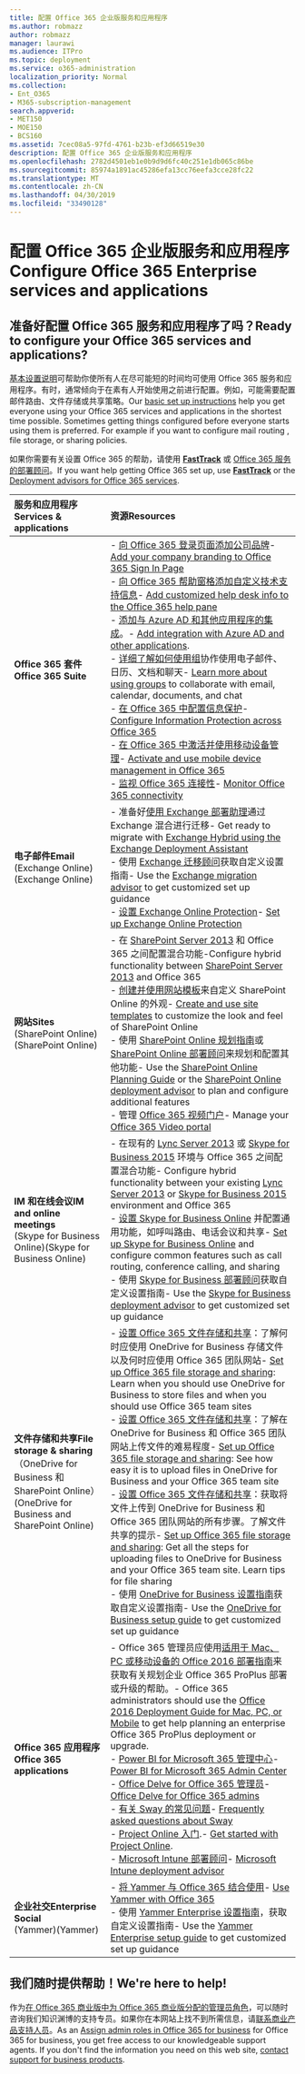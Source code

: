 ```yaml
---
title: 配置 Office 365 企业版服务和应用程序
ms.author: robmazz
author: robmazz
manager: laurawi
ms.audience: ITPro
ms.topic: deployment
ms.service: o365-administration
localization_priority: Normal
ms.collection:
- Ent_O365
- M365-subscription-management
search.appverid:
- MET150
- MOE150
- BCS160
ms.assetid: 7cec08a5-97fd-4761-b23b-ef3d66519e30
description: 配置 Office 365 企业版服务和应用程序
ms.openlocfilehash: 2782d4501eb1e0b9d9d6fc40c251e1db065c86be
ms.sourcegitcommit: 85974a1891ac45286efa13cc76eefa3cce28fc22
ms.translationtype: MT
ms.contentlocale: zh-CN
ms.lasthandoff: 04/30/2019
ms.locfileid: "33490128"
---
```

# <a name="configure-office-365-enterprise-services-and-applications"></a><span data-ttu-id="32aae-103">配置 Office 365 企业版服务和应用程序</span><span class="sxs-lookup"><span data-stu-id="32aae-103">Configure Office 365 Enterprise services and applications</span></span>

## <a name="ready-to-configure-your-office-365-services-and-applications"></a><span data-ttu-id="32aae-104">准备好配置 Office 365 服务和应用程序了吗？</span><span class="sxs-lookup"><span data-stu-id="32aae-104">Ready to configure your Office 365 services and applications?</span></span>

<span data-ttu-id="32aae-p101">[基本设置说明](https://support.office.com/article/Set-up-Office-365-for-business-6a3a29a0-e616-4713-99d1-15eda62d04fa)可帮助你使所有人在尽可能短的时间均可使用 Office 365 服务和应用程序。有时，通常倾向于在素有人开始使用之前进行配置。例如，可能需要配置邮件路由、文件存储或共享策略。</span><span class="sxs-lookup"><span data-stu-id="32aae-p101">Our [basic set up instructions](https://support.office.com/article/Set-up-Office-365-for-business-6a3a29a0-e616-4713-99d1-15eda62d04fa) help you get everyone using your Office 365 services and applications in the shortest time possible. Sometimes getting things configured before everyone starts using them is preferred. For example if you want to configure mail routing , file storage, or sharing policies.</span></span> 
  
<span data-ttu-id="32aae-108">如果你需要有关设置 Office 365 的帮助，请使用 **[FastTrack](https://fasttrack.microsoft.com/office)** 或 [Office 365 服务的部署顾问](deployment-advisors-for-office-365.md)。</span><span class="sxs-lookup"><span data-stu-id="32aae-108">If you want help getting Office 365 set up, use **[FastTrack](https://fasttrack.microsoft.com/office)** or the [Deployment advisors for Office 365 services](deployment-advisors-for-office-365.md).</span></span>
  
|<span data-ttu-id="32aae-109">**服务和应用程序**</span><span class="sxs-lookup"><span data-stu-id="32aae-109">**Services & applications**</span></span>|<span data-ttu-id="32aae-110">**资源**</span><span class="sxs-lookup"><span data-stu-id="32aae-110">**Resources**</span></span>|
|:-----|:-----|
|<span data-ttu-id="32aae-111">**Office 365 套件**</span><span class="sxs-lookup"><span data-stu-id="32aae-111">**Office 365 Suite**</span></span> |<span data-ttu-id="32aae-112">- [向 Office 365 登录页面添加公司品牌](https://support.office.com/article/Add-your-company-branding-to-Office-365-Sign-In-Page-a1229cdb-ce19-4da5-90c7-2b9b146aef0a)</span><span class="sxs-lookup"><span data-stu-id="32aae-112">- [Add your company branding to Office 365 Sign In Page](https://support.office.com/article/Add-your-company-branding-to-Office-365-Sign-In-Page-a1229cdb-ce19-4da5-90c7-2b9b146aef0a)</span></span> <br> <span data-ttu-id="32aae-113">- [向 Office 365 帮助窗格添加自定义技术支持信息](https://support.office.com/article/Add-customized-help-desk-info-to-the-Office-365-help-pane-9dd9b104-68f7-4d49-9a30-82561c7d79a3)</span><span class="sxs-lookup"><span data-stu-id="32aae-113">- [Add customized help desk info to the Office 365 help pane](https://support.office.com/article/Add-customized-help-desk-info-to-the-Office-365-help-pane-9dd9b104-68f7-4d49-9a30-82561c7d79a3)</span></span> <br> <span data-ttu-id="32aae-114">- [添加与 Azure AD 和其他应用程序的集成](https://support.office.com/article/Integrated-Apps-and-Azure-AD-for-Office-365-administrators-cb2250e3-451e-416f-bf4e-363549652c2a)。</span><span class="sxs-lookup"><span data-stu-id="32aae-114">- [Add integration with Azure AD and other applications](https://support.office.com/article/Integrated-Apps-and-Azure-AD-for-Office-365-administrators-cb2250e3-451e-416f-bf4e-363549652c2a).</span></span>  <br> <span data-ttu-id="32aae-115">- [详细了解如何使用组](https://support.office.com/Article/Learn-more-about-groups-b565caa1-5c40-40ef-9915-60fdb2d97fa2)协作使用电子邮件、日历、文档和聊天</span><span class="sxs-lookup"><span data-stu-id="32aae-115">- [Learn more about using groups](https://support.office.com/Article/Learn-more-about-groups-b565caa1-5c40-40ef-9915-60fdb2d97fa2) to collaborate with email, calendar, documents, and chat</span></span> <br> <span data-ttu-id="32aae-116">- [在 Office 365 中配置信息保护](https://technet.microsoft.com/library/dn532171.aspx)</span><span class="sxs-lookup"><span data-stu-id="32aae-116">- [Configure Information Protection across Office 365](https://technet.microsoft.com/library/dn532171.aspx)</span></span> <br> <span data-ttu-id="32aae-117">- [在 Office 365 中激活并使用移动设备管理](https://support.office.microsoft.com/article/Manage-mobile-devices-in-Office-365-dd892318-bc44-4eb1-af00-9db5430be3cd)</span><span class="sxs-lookup"><span data-stu-id="32aae-117">- [Activate and use mobile device management in Office 365](https://support.office.microsoft.com/article/Manage-mobile-devices-in-Office-365-dd892318-bc44-4eb1-af00-9db5430be3cd)</span></span> <br> <span data-ttu-id="32aae-118">- [监视 Office 365 连接性](monitor-connectivity.md)</span><span class="sxs-lookup"><span data-stu-id="32aae-118">- [Monitor Office 365 connectivity](monitor-connectivity.md)</span></span> |
|<span data-ttu-id="32aae-119">**电子邮件**</span><span class="sxs-lookup"><span data-stu-id="32aae-119">**Email**</span></span> <br> <span data-ttu-id="32aae-120">(Exchange Online)</span><span class="sxs-lookup"><span data-stu-id="32aae-120">(Exchange Online)</span></span> | <span data-ttu-id="32aae-121">- 准备好[使用 Exchange 部署助理](https://technet.microsoft.com/exdeploy2013)通过 Exchange 混合进行迁移</span><span class="sxs-lookup"><span data-stu-id="32aae-121">- Get ready to migrate with [Exchange Hybrid using the Exchange Deployment Assistant](https://technet.microsoft.com/exdeploy2013)</span></span>  <br> <span data-ttu-id="32aae-122">- 使用 [Exchange 迁移顾问](https://aka.ms/office365setup)获取自定义设置指南</span><span class="sxs-lookup"><span data-stu-id="32aae-122">- Use the [Exchange migration advisor](https://aka.ms/office365setup) to get customized set up guidance</span></span>  <br> <span data-ttu-id="32aae-123">- [设置 Exchange Online Protection](https://technet.microsoft.com/library/jj723153%28v=exchg.150%29.aspx)</span><span class="sxs-lookup"><span data-stu-id="32aae-123">- [Set up Exchange Online Protection](https://technet.microsoft.com/library/jj723153%28v=exchg.150%29.aspx)</span></span> |
|<span data-ttu-id="32aae-124">**网站**</span><span class="sxs-lookup"><span data-stu-id="32aae-124">**Sites**</span></span> <br> <span data-ttu-id="32aae-125">(SharePoint Online)</span><span class="sxs-lookup"><span data-stu-id="32aae-125">(SharePoint Online)</span></span> | <span data-ttu-id="32aae-126">- 在 [SharePoint Server 2013](https://technet.microsoft.com/library/jj838715) 和 Office 365 之间配置混合功能</span><span class="sxs-lookup"><span data-stu-id="32aae-126">-Configure hybrid functionality between [SharePoint Server 2013](https://technet.microsoft.com/library/jj838715) and Office 365</span></span> <br> <span data-ttu-id="32aae-127">- [创建并使用网站模板](https://support.office.com/article/Create-and-use-site-templates-60371B0F-00E0-4C49-A844-34759EBDD989)来自定义 SharePoint Online 的外观</span><span class="sxs-lookup"><span data-stu-id="32aae-127">- [Create and use site templates](https://support.office.com/article/Create-and-use-site-templates-60371B0F-00E0-4C49-A844-34759EBDD989) to customize the look and feel of SharePoint Online</span></span> <br> <span data-ttu-id="32aae-128">- 使用 [SharePoint Online 规划指南](https://support.office.com/article/SharePoint-Online-Planning-Guide-for-Office-365-for-business-d5089cdf-3fd2-4230-acbd-20ecda2f9bb8)或 [SharePoint Online 部署顾问](https://aka.ms/spoguidance)来规划和配置其他功能</span><span class="sxs-lookup"><span data-stu-id="32aae-128">- Use the [SharePoint Online Planning Guide](https://support.office.com/article/SharePoint-Online-Planning-Guide-for-Office-365-for-business-d5089cdf-3fd2-4230-acbd-20ecda2f9bb8) or the [SharePoint Online deployment advisor](https://aka.ms/spoguidance) to plan and configure additional features</span></span> <br> <span data-ttu-id="32aae-129">- 管理 [Office 365 视频门户](https://support.office.com/article/Manage-your-Office-365-Video-portal-c059465b-eba9-44e1-b8c7-8ff7793ff5da)</span><span class="sxs-lookup"><span data-stu-id="32aae-129">- Manage your [Office 365 Video portal](https://support.office.com/article/Manage-your-Office-365-Video-portal-c059465b-eba9-44e1-b8c7-8ff7793ff5da)</span></span> |
|<span data-ttu-id="32aae-130">**IM 和在线会议**</span><span class="sxs-lookup"><span data-stu-id="32aae-130">**IM and online meetings**</span></span> <br> <span data-ttu-id="32aae-131">(Skype for Business Online)</span><span class="sxs-lookup"><span data-stu-id="32aae-131">(Skype for Business Online)</span></span> | <span data-ttu-id="32aae-132">- 在现有的 [Lync Server 2013](https://technet.microsoft.com/library/jj204805) 或 [Skype for Business 2015](https://technet.microsoft.com/library/jj205403) 环境与 Office 365 之间配置混合功能</span><span class="sxs-lookup"><span data-stu-id="32aae-132">- Configure hybrid functionality between your existing [Lync Server 2013](https://technet.microsoft.com/library/jj204805) or [Skype for Business 2015](https://technet.microsoft.com/library/jj205403) environment and Office 365</span></span>  <br> <span data-ttu-id="32aae-133">- [设置 Skype for Business Online](https://support.office.com/article/Set-up-Skype-for-Business-Online-40296968-e779-4259-980b-c2de1c044c6e) 并配置通用功能，如呼叫路由、电话会议和共享</span><span class="sxs-lookup"><span data-stu-id="32aae-133">- [Set up Skype for Business Online](https://support.office.com/article/Set-up-Skype-for-Business-Online-40296968-e779-4259-980b-c2de1c044c6e) and configure common features such as call routing, conference calling, and sharing</span></span>  <br> <span data-ttu-id="32aae-134">- 使用 [Skype for Business 部署顾问](https://aka.ms/skypeguidance)获取自定义设置指南</span><span class="sxs-lookup"><span data-stu-id="32aae-134">- Use the [Skype for Business deployment advisor](https://aka.ms/skypeguidance) to get customized set up guidance</span></span> |
| <span data-ttu-id="32aae-135">**文件存储和共享**</span><span class="sxs-lookup"><span data-stu-id="32aae-135">**File storage & sharing**</span></span> <br> <span data-ttu-id="32aae-136">（OneDrive for Business 和 SharePoint Online）</span><span class="sxs-lookup"><span data-stu-id="32aae-136">(OneDrive for Business and SharePoint Online)</span></span> | <span data-ttu-id="32aae-137">- [设置 Office 365 文件存储和共享](https://support.office.com/article/7aa9cdc8-2245-4218-81ee-86fa7c35f1de#BKMK_WhatDif)：了解何时应使用 OneDrive for Business 存储文件以及何时应使用 Office 365 团队网站</span><span class="sxs-lookup"><span data-stu-id="32aae-137">- [Set up Office 365 file storage and sharing](https://support.office.com/article/7aa9cdc8-2245-4218-81ee-86fa7c35f1de#BKMK_WhatDif): Learn when you should use OneDrive for Business to store files and when you should use Office 365 team sites</span></span> <br> <span data-ttu-id="32aae-138">- [设置 Office 365 文件存储和共享](https://support.office.com/article/7aa9cdc8-2245-4218-81ee-86fa7c35f1de#BKMK_MoveDocsVideo)：了解在 OneDrive for Business 和 Office 365 团队网站上传文件的难易程度</span><span class="sxs-lookup"><span data-stu-id="32aae-138">- [Set up Office 365 file storage and sharing](https://support.office.com/article/7aa9cdc8-2245-4218-81ee-86fa7c35f1de#BKMK_MoveDocsVideo): See how easy it is to upload files in OneDrive for Business and your Office 365 team site</span></span> <br> <span data-ttu-id="32aae-p102">- [设置 Office 365 文件存储和共享](https://support.office.com/article/7aa9cdc8-2245-4218-81ee-86fa7c35f1de#BKMK_Store)：获取将文件上传到 OneDrive for Business 和 Office 365 团队网站的所有步骤。了解文件共享的提示</span><span class="sxs-lookup"><span data-stu-id="32aae-p102">- [Set up Office 365 file storage and sharing](https://support.office.com/article/7aa9cdc8-2245-4218-81ee-86fa7c35f1de#BKMK_Store): Get all the steps for uploading files to OneDrive for Business and your Office 365 team site. Learn tips for file sharing </span></span><br> <span data-ttu-id="32aae-141">- 使用 [OneDrive for Business 设置指南](https://aka.ms/OD4Bguidance)获取自定义设置指南</span><span class="sxs-lookup"><span data-stu-id="32aae-141">- Use the [OneDrive for Business setup guide](https://aka.ms/OD4Bguidance) to get customized set up guidance</span></span> |
|<span data-ttu-id="32aae-142">**Office 365 应用程序**</span><span class="sxs-lookup"><span data-stu-id="32aae-142">**Office 365 applications**</span></span> | <span data-ttu-id="32aae-143">- Office 365 管理员应使用[适用于 Mac、PC 或移动设备的 Office 2016 部署指南](https://technet.microsoft.com/library/cc303401%28v=office.16%29.aspx)来获取有关规划企业 Office 365 ProPlus 部署或升级的帮助。</span><span class="sxs-lookup"><span data-stu-id="32aae-143">- Office 365 administrators should use the [Office 2016 Deployment Guide for Mac, PC, or Mobile](https://technet.microsoft.com/library/cc303401%28v=office.16%29.aspx) to get help planning an enterprise Office 365 ProPlus deployment or upgrade.</span></span>  <br> <span data-ttu-id="32aae-144">- [Power BI for Microsoft 365 管理中心](https://support.office.com/article/Power-BI-for-Office-365-Admin-Center-Help-5e391ecb-500c-47a3-bd0f-a6173b541044)</span><span class="sxs-lookup"><span data-stu-id="32aae-144">- [Power BI for Microsoft 365 Admin Center](https://support.office.com/article/Power-BI-for-Office-365-Admin-Center-Help-5e391ecb-500c-47a3-bd0f-a6173b541044)</span></span> <br> <span data-ttu-id="32aae-145">- [Office Delve for Office 365 管理员](https://support.office.com/article/Office-Delve-for-Office-365-admins-54f87a42-15a4-44b4-9df0-d36287d9531b)</span><span class="sxs-lookup"><span data-stu-id="32aae-145">- [Office Delve for Office 365 admins](https://support.office.com/article/Office-Delve-for-Office-365-admins-54f87a42-15a4-44b4-9df0-d36287d9531b)</span></span> <br> <span data-ttu-id="32aae-146">- [有关 Sway 的常见问题](https://support.office.com/article/446380fa-25bf-47b2-996c-e12cb2f9d075)</span><span class="sxs-lookup"><span data-stu-id="32aae-146">- [Frequently asked questions about Sway](https://support.office.com/article/446380fa-25bf-47b2-996c-e12cb2f9d075)</span></span> <br> <span data-ttu-id="32aae-147">- [Project Online 入门](https://support.office.com/article/Get-started-with-Project-Online-e3e5f64f-ada5-4f9d-a578-130b2d4e5f11).</span><span class="sxs-lookup"><span data-stu-id="32aae-147">- [Get started with Project Online](https://support.office.com/article/Get-started-with-Project-Online-e3e5f64f-ada5-4f9d-a578-130b2d4e5f11).</span></span>  <br> <span data-ttu-id="32aae-148">- [Microsoft Intune 部署顾问](https://aka.ms/intuneguidance)</span><span class="sxs-lookup"><span data-stu-id="32aae-148">- [Microsoft Intune deployment advisor](https://aka.ms/intuneguidance)</span></span> |
|<span data-ttu-id="32aae-149">**企业社交**</span><span class="sxs-lookup"><span data-stu-id="32aae-149">**Enterprise Social**</span></span> <br> <span data-ttu-id="32aae-150">(Yammer)</span><span class="sxs-lookup"><span data-stu-id="32aae-150">(Yammer)</span></span> | <span data-ttu-id="32aae-151">- [将 Yammer 与 Office 365 结合使用](https://support.office.com/article/Plan-for-Yammer-integration-with-Office-365-4086681f-6de1-4d39-aa72-752b2af1cbd7)</span><span class="sxs-lookup"><span data-stu-id="32aae-151">- [Use Yammer with Office 365](https://support.office.com/article/Plan-for-Yammer-integration-with-Office-365-4086681f-6de1-4d39-aa72-752b2af1cbd7)</span></span>  <br> <span data-ttu-id="32aae-152">- 使用 [Yammer Enterprise 设置指南](https://aka.ms/yammerdeploy)，获取自定义设置指南</span><span class="sxs-lookup"><span data-stu-id="32aae-152">- Use the [Yammer Enterprise setup guide](https://aka.ms/yammerdeploy) to get customized set up guidance</span></span> |
   
## <a name="were-here-to-help"></a><span data-ttu-id="32aae-153">我们随时提供帮助！</span><span class="sxs-lookup"><span data-stu-id="32aae-153">We're here to help!</span></span>

<span data-ttu-id="32aae-p103">作为[在 Office 365 商业版中为 Office 365 商业版分配的管理员角色](https://support.office.com/article/eac4d046-1afd-4f1a-85fc-8219c79e1504)，可以随时咨询我们知识渊博的支持专员。如果你在本网站上找不到所需信息，请[联系商业产品支持人员](https://support.office.com/article/32a17ca7-6fa0-4870-8a8d-e25ba4ccfd4b)。</span><span class="sxs-lookup"><span data-stu-id="32aae-p103">As an [Assign admin roles in Office 365 for business](https://support.office.com/article/eac4d046-1afd-4f1a-85fc-8219c79e1504) for Office 365 for business, you get free access to our knowledgeable support agents. If you don't find the information you need on this web site, [contact support for business products](https://support.office.com/article/32a17ca7-6fa0-4870-8a8d-e25ba4ccfd4b).</span></span>